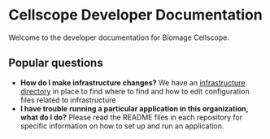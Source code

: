 Cellscope Developer Documentation
=================================

Welcome to the developer documentation for Biomage Cellscope.

Popular questions
-----------------

* __How do I make infrastructure changes?__ We have an [infrastructure directory](https://github.com/biomage-ltd/developer-docs/blob/master/INFRASTRUCTURE.md#directory) in place to find where to find and how to edit configuration files related to infrastructure
* __I have trouble running a particular application in this organization, what do I do?__ Please read the README files in each repository for specific information on how to set up and run an application.
